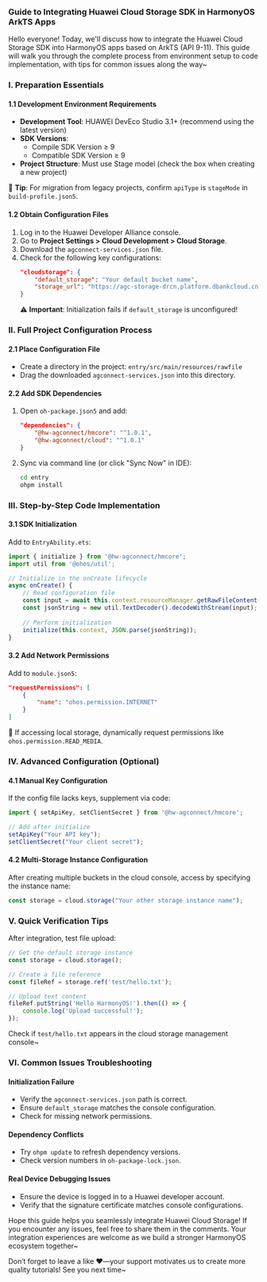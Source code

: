 ### Guide to Integrating Huawei Cloud Storage SDK in HarmonyOS ArkTS Apps  

Hello everyone! Today, we'll discuss how to integrate the Huawei Cloud Storage SDK into HarmonyOS apps based on ArkTS (API 9-11). This guide will walk you through the complete process from environment setup to code implementation, with tips for common issues along the way~  


### I. Preparation Essentials  
#### 1.1 Development Environment Requirements  
- **Development Tool**: HUAWEI DevEco Studio 3.1+ (recommend using the latest version)  
- **SDK Versions**:  
  - Compile SDK Version ≥ 9  
  - Compatible SDK Version ≥ 9  
- **Project Structure**: Must use Stage model (check the box when creating a new project)  

📢 **Tip**: For migration from legacy projects, confirm `apiType` is `stageMode` in `build-profile.json5`.  

#### 1.2 Obtain Configuration Files  
1. Log in to the Huawei Developer Alliance console.  
2. Go to **Project Settings > Cloud Development > Cloud Storage**.  
3. Download the `agconnect-services.json` file.  
4. Check for the following key configurations:  
   ```json  
   "cloudstorage": {  
       "default_storage": "Your default bucket name",  
       "storage_url": "https://agc-storage-drcn.platform.dbankcloud.cn"  
   }  
   ```  
   ⚠️ **Important**: Initialization fails if `default_storage` is unconfigured!  


### II. Full Project Configuration Process  
#### 2.1 Place Configuration File  
- Create a directory in the project: `entry/src/main/resources/rawfile`  
- Drag the downloaded `agconnect-services.json` into this directory.  

#### 2.2 Add SDK Dependencies  
1. Open `oh-package.json5` and add:  
   ```json  
   "dependencies": {  
       "@hw-agconnect/hmcore": "^1.0.1",  
       "@hw-agconnect/cloud": "^1.0.1"  
   }  
   ```  
2. Sync via command line (or click "Sync Now" in IDE):  
   ```bash  
   cd entry  
   ohpm install  
   ```  


### III. Step-by-Step Code Implementation  
#### 3.1 SDK Initialization  
Add to `EntryAbility.ets`:  
```typescript  
import { initialize } from '@hw-agconnect/hmcore';  
import util from '@ohos/util';  

// Initialize in the onCreate lifecycle  
async onCreate() {  
    // Read configuration file  
    const input = await this.context.resourceManager.getRawFileContent('agconnect-services.json');  
    const jsonString = new util.TextDecoder().decodeWithStream(input);  
    
    // Perform initialization  
    initialize(this.context, JSON.parse(jsonString));  
}  
```  

#### 3.2 Add Network Permissions  
Add to `module.json5`:  
```json  
"requestPermissions": [  
    {  
        "name": "ohos.permission.INTERNET"  
    }  
]  
```  
🔐 If accessing local storage, dynamically request permissions like `ohos.permission.READ_MEDIA`.  


### IV. Advanced Configuration (Optional)  
#### 4.1 Manual Key Configuration  
If the config file lacks keys, supplement via code:  
```typescript  
import { setApiKey, setClientSecret } from '@hw-agconnect/hmcore';  

// Add after initialize  
setApiKey("Your API key");  
setClientSecret("Your client secret");  
```  

#### 4.2 Multi-Storage Instance Configuration  
After creating multiple buckets in the cloud console, access by specifying the instance name:  
```typescript  
const storage = cloud.storage("Your other storage instance name");  
```  


### V. Quick Verification Tips  
After integration, test file upload:  
```typescript  
// Get the default storage instance  
const storage = cloud.storage();  

// Create a file reference  
const fileRef = storage.ref('test/hello.txt');  

// Upload text content  
fileRef.putString('Hello HarmonyOS!').then(() => {  
    console.log('Upload successful!');  
});  
```  
Check if `test/hello.txt` appears in the cloud storage management console~  


### VI. Common Issues Troubleshooting  
#### Initialization Failure  
- Verify the `agconnect-services.json` path is correct.  
- Ensure `default_storage` matches the console configuration.  
- Check for missing network permissions.  

#### Dependency Conflicts  
- Try `ohpm update` to refresh dependency versions.  
- Check version numbers in `oh-package-lock.json`.  

#### Real Device Debugging Issues  
- Ensure the device is logged in to a Huawei developer account.  
- Verify that the signature certificate matches console configurations.  


Hope this guide helps you seamlessly integrate Huawei Cloud Storage! If you encounter any issues, feel free to share them in the comments. Your integration experiences are welcome as we build a stronger HarmonyOS ecosystem together~  

Don’t forget to leave a like ❤️—your support motivates us to create more quality tutorials! See you next time~
